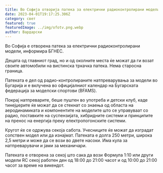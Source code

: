 ```yaml
---
title: Во Софија отворија патека за електрични радиоконтролирани модели
date: 2023-04-01T19:17:25.306Z
category: свет
featured: true
featuredImage: ../img/ofotv.png.webp
author: Вардарски
---
```


Во Софија е отворена патека за електрични радиоконтролирани модели, информира БГНЕС.

Децата од главниот град, но и од околните места ќе можат да ги возат своите автомобили на вистинска тркачка патека. Нема старосна граница.

Патеката е дел од радио-контролираните натпреварувања за модели во Бугарија и е вклучена во официјалниот календар на Бугарската федерација за моделски спортови (BFAMS).

Покрај натпреварите, беше пуштен во употреба и детски клуб, каде тинејџерите ќе можат да се стекнат со знаења од областа на аеродинамиката и компонентите на моделите што се управуваат со радио, поставките на суспензијата, хибридните системи и принципите на пренос на енергија преку електропогонските системи.

Кругот ќе се одржува секоја сабота. Учесниците ќе можат да изградат сопствен модел или да изнајмат. Патеката е долга 250 метри, широка 2,5 метри и може да се вози во двете насоки. Има кула за натпреварувачи и јами за механичари.

Патеката е отворена за секој што сака да вози Формула 1:10 или други модели RC секој работен ден од 18:00 до 21:00 часот и од 10:00 до 21:00 часот за време на викендот.

